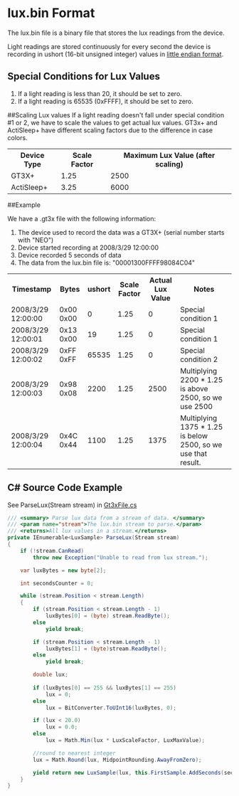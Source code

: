 # lux.bin Format

The lux.bin file is a binary file that stores the lux readings from the device.

Light readings are stored continuously for every second the device is recording in ushort (16-bit unsigned integer) values in [little endian format](http://en.wikipedia.org/wiki/Endianness).

## Special Conditions for Lux Values
1. If a light reading is less than 20, it should be set to zero.
2. If a light reading is 65535 (0xFFFF), it should be set to zero.

##Scaling Lux values
If a light reading doesn't fall under special condition #1 or 2, we have to scale the values to get actual lux values. GT3x+ and ActiSleep+ have different scaling factors due to the difference in case colors.

<table>
  <tr>
    <th>Device Type</th>
    <th>Scale Factor</th>
	<th>Maximum Lux Value (after scaling)</th>
  </tr>
  <tr>
    <td>GT3X+</td>
    <td>1.25</td>
	<td>2500</td>
  </tr>
  <tr>
    <td>ActiSleep+</td>
    <td>3.25</td>
	<td>6000</td>
  </tr>
</table>

##Example

We have a .gt3x file with the following information:

1. The device used to record the data was a GT3X+ (serial number starts with "NEO")
2. Device started recording at 2008/3/29 12:00:00
3. Device recorded 5 seconds of data
4. The data from the lux.bin file is: "00001300FFFF98084C04"

<table>
  <tr>
	<th>Timestamp</th>
    <th>Bytes</th>
	<th>ushort</th>
    <th>Scale Factor</th>
	<th>Actual Lux Value</th>
	<th>Notes</th>
  </tr>
  <tr>
	<td>2008/3/29 12:00:00</td>
    <td>0x00 0x00</td>
	<td>0</td>
    <td>1.25</td>
	<td>0</td>
	<td>Special condition 1</td>
  </tr>
  <tr>
    <td>2008/3/29 12:00:01</td>
    <td>0x13 0x00</td>
	<td>19</td>
    <td>1.25</td>
	<td>0</td>
	<td>Special condition 1</td>
  </tr>
  <tr>
    <td>2008/3/29 12:00:02</td>
    <td>0xFF 0xFF</td>
	<td>65535</td>
    <td>1.25</td>
	<td>0</td>
	<td>Special condition 2</td>
  </tr>
  <tr>
    <td>2008/3/29 12:00:03</td>
    <td>0x98 0x08</td>
	<td>2200</td>
    <td>1.25</td>
	<td>2500</td>
	<td>Multiplying 2200 * 1.25 is above 2500, so we use 2500</td>
  </tr>
  <tr>
    <td>2008/3/29 12:00:04</td>
    <td>0x4C 0x44</td>
	<td>1100</td>
    <td>1.25</td>
	<td>1375</td>
	<td>Multiplying 1375 * 1.25 is below 2500, so we use that result.</td>
  </tr>
</table>

## C# Source Code Example ##
See ParseLux(Stream stream) in [Gt3xFile.cs](../blob/master/src/GT3X.Parsing.Library/Gt3xFile.cs)

```c#
/// <summary> Parse lux data from a stream of data. </summary>
/// <param name="stream">The lux.bin stream to parse.</param>
/// <returns>All lux values in a stream.</returns>
private IEnumerable<LuxSample> ParseLux(Stream stream)
{
    if (!stream.CanRead)
        throw new Exception("Unable to read from lux stream.");

    var luxBytes = new byte[2];

    int secondsCounter = 0;

    while (stream.Position < stream.Length)
    {
        if (stream.Position < stream.Length - 1)
            luxBytes[0] = (byte) stream.ReadByte();
        else
            yield break;

        if (stream.Position < stream.Length - 1)
            luxBytes[1] = (byte)stream.ReadByte();
        else
            yield break;

        double lux;
        
        if (luxBytes[0] == 255 && luxBytes[1] == 255)
            lux = 0;
        else
            lux = BitConverter.ToUInt16(luxBytes, 0);

        if (lux < 20.0)
            lux = 0.0;
        else
            lux = Math.Min(lux * LuxScaleFactor, LuxMaxValue);

        //round to nearest integer
        lux = Math.Round(lux, MidpointRounding.AwayFromZero);

        yield return new LuxSample(lux, this.FirstSample.AddSeconds(secondsCounter++));
    }
}
```
